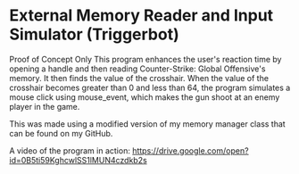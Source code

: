 # External Memory Reader and Input Simulator (Triggerbot)

Proof of Concept Only
This program enhances the user's reaction time by opening a handle and then reading Counter-Strike: Global Offensive's memory. It then finds the value of the crosshair. When the value of the crosshair becomes greater than 0 and less than 64, the program simulates a mouse click using mouse_event, which makes the gun shoot at an enemy player in the game.  

This was made using a modified version of my memory manager class that can be found on my GitHub.

A video of the program in action:
https://drive.google.com/open?id=0B5ti59KghcwlSS1lMUN4czdkb2s

